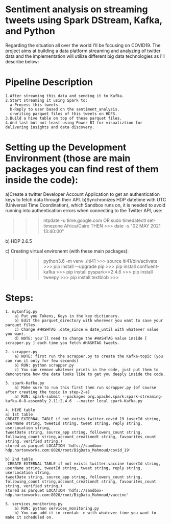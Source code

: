 # Sentiment analysis on streaming tweets using Spark DStream, Kafka, and Python
Regarding the situation all over the world I'll be focusing on COVID19.
The project aims at building a data platform streaming and analyzing of twitter data and the implementation will utilize different big data technologies as i'll describe below:

# Pipeline Description
    1.After streaming this data and sending it to Kafka.
    2.Start streaming it using Spark to:
      a-Process this tweets.
      b-Reply to user based on the sentiment_analysis.
      c-writing parquet files of this tweets on HDFS.
    3.Build a hive table on top of these parquet files.
    4.And last but not least using Power BI for visualiztion for delivering insights and data discovery.

# Setting up the Development Environment (those are main packages you can find rest of them inside the code):
  a)Create a twitter Developer Account Application to get an authentication keys to fetch data through their API.
  b)Synchronizes HDP datetime with UTC (Universal Time Coordination), which Sandbox runs on, it is needed to avoid running into authentication errors when connecting to the Twitter API, use: 
  >>> ntpdate -u time.google.com 
  OR 
  >>> sudo timedatectl set-timezone Africa/Cairo 
  >>> THEN >>> date -s "02 MAY 2021 13:40:00"
  
  b) HDP 2.6.5
  
  c) Creating virtual environemt (with these main packages):
   >>> python3.6 -m venv ./iti41 >>>
   >>> source iti41/bin/activate >>>
   >>> pip install --upgrade pip >>>
   >>> pip install confluent-kafka >>>
   >>> pip install pyspark==2.4.6 >>>
   >>> pip install tweepy >>>
   >>> pip install textblob >>>
 
   # Steps:
    1. myConfig.py
        a) Put you Tokens, Keys in the key dictionary.
        b) Edit the parquet_directory with wherever you want to save your parquet files.
        c) Change #HASHTAG ,date_since & date_until with whatever value you want.
        d) NOTE: you'll need to change the #HASHTAG value inside [ scrapper.py ] each time you fetch #HASHTAG tweets.

    2. scrapper.py
        a) NOTE: first run the scrapper.py to create the Kafka-topic (you can run it only for few seconds)  
        b) RUN: python scrapper.py
        c) You can remove whatever prints in the code, just put them to demonstrate how the data looks like to get you deeply inside the code.

    3. spark-Kafka.py
        a) Make sure to run this first then run scrapper.py (of course after creating the topic in step-2-a)
        a) RUN: spark-submit --packages org.apache.spark:spark-streaming-kafka-0-8-assembly_2.11:2.4.6  --master local spark-Kafka.py

    4. HIVE table
    a) 1st table
    CREATE EXTERNAL TABLE if not exists twitter.covid_19 (userId string, userName string, tweetId string, tweet string, reply string, userLocation string,
    tweetDate string, source_app string, followers_count string, following_count string,account_creationdt string, favourites_count string, verified string,)
    stored as parquet LOCATION 'hdfs://sandbox-hdp.hortonworks.com:8020/root/BigData_Mahmoud/covid_19' 

    b) 2nd table
     CREATE EXTERNAL TABLE if not exists twitter.vaccine (userId string, userName string, tweetId string, tweet string, reply string, userLocation string,
    tweetDate string, source_app string, followers_count string, following_count string,account_creationdt string, favourites_count string, verified string,)
    stored as parquet LOCATION 'hdfs://sandbox-hdp.hortonworks.com:8020/root/BigData_Mahmoud/vaccine'
    
    5. services_monitoring.py
        a) RUN: python services_monitoring.py
        b) You can add it in crontab -e with whatever time you want to make it scheduled on.
